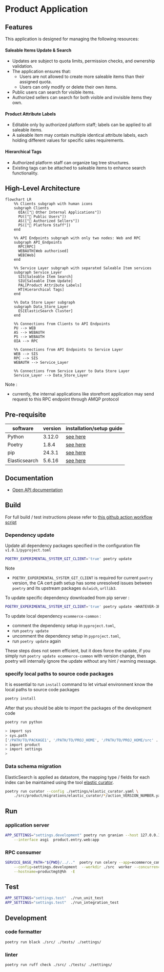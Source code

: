 # Product Application

## Features
This application is designed for managing the following resources:

#### Saleable Items Update & Search
- Updates are subject to quota limits, permission checks, and ownership validation.
- The application ensures that:
  - Users are not allowed to create more saleable items than their assigned quota.
  - Users can only modify or delete their own items.
- Public users can search for visible items.
- Authorized sellers can search for both visible and invisible items they own.

#### Product Attribute Labels
- Editable only by authorized platform staff; labels can be applied to all saleable items.
- A saleable item may contain multiple identical attribute labels, each holding different values for specific sales requirements.

#### Hierarchical Tags
- Authorized platform staff can organize tag tree structures.
- Existing tags can be attached to saleable items to enhance search functionality.

## High-Level Architecture

```mermaid
flowchart LR
    %% Clients subgraph with human icons
    subgraph Clients
      OIA(["👤 Other Internal Applications"])
      PU(["👤 Public Users"])
      AS(["👤 Authorized Sellers"])
      PS(["👤 Platform Staff"])
    end

    %% API Endpoints subgraph with only two nodes: Web and RPC
    subgraph API_Endpoints
      RPC[RPC]
      WEBAUTH[Web authorised]
      WEB[Web]
    end

    %% Service Layer subgraph with separated Saleable Item services
    subgraph Service_Layer
      SIS[Saleable Item Search]
      SIU[Saleable Item Update]
      PAL[Product Attribute Labels]
      HT[Hierarchical Tags]
    end

    %% Data Store Layer subgraph
    subgraph Data_Store_Layer
      ES[ElasticSearch Cluster]
    end

    %% Connections from Clients to API Endpoints
    PU --> WEB
    AS --> WEBAUTH
    PS --> WEBAUTH
    OIA --> RPC

    %% Connections from API Endpoints to Service Layer
    WEB --> SIS
    RPC --> SIS
    WEBAUTH --> Service_Layer

    %% Connections from Service Layer to Data Store Layer
    Service_Layer --> Data_Store_Layer
```

Note :
- currently, the internal applications like storefront application may send request to this RPC endpoint through AMQP protocol

## Pre-requisite
| software | version | installation/setup guide |
|-----|-----|-----|
|Python | 3.12.0 | [see here](https://github.com/metalalive/EnvToolSetupJunkBox/blob/master/build_python_from_source.md) |
|Poetry| 1.8.4 | [see here](https://python-poetry.org/docs) |
|pip| 24.3.1 | [see here](https://pip.pypa.io/en/stable/) |
|Elasticsearch| 5.6.16 | [see here](https://github.com/metalalive/EnvToolSetupJunkBox/tree/master/elasticsearch/5.6) | 

## Documentation
- [Open API documentation](./doc/api/openapi.yaml)

## Build
For full build / test instructions please refer to [this github action workflow script](../../../.github/workflows/productmgt-ci.yaml)

### Dependency update
Update all dependency packages specified in the configuration file `v1.0.1/pyproject.toml`
```bash
POETRY_EXPERIMENTAL_SYSTEM_GIT_CLIENT='true' poetry update
```
Note
- `POETRY_EXPERIMENTAL_SYSTEM_GIT_CLIENT` is required for current `poetry` version, the CA cert path setup has some unresolved issues between `poetry` and its upstream packages `dulwich`, `urllib3`.


To update specific dependency downloaded from pip server :
```bash
POETRY_EXPERIMENTAL_SYSTEM_GIT_CLIENT='true' poetry update <WHATEVER-3RD-PARTY-PACKAGE-NAME>
```

To update local dependency `ecommerce-common` :
- comment the dependency setup in `pyproject.toml`,
- run `poetry update`
- uncomment the dependency setup in `pyproject.toml`,
- run `poetry update` again

These steps does not seem efficient, but it does force the update, if you simply run `poetry update ecommerce-common` with version change, then poetry will internally ignore the update without any hint / warning message.

### specify local paths to source code packages
It is essential to run `install` command to let virtual environment know the local paths to source code packages
```bash
poetry install
```
After that you should be able to import the packages of the development code
```bash
poetry run python

> import sys
> sys.path
['/PATH/TO/PACKAGE1', '/PATH/TO/PROJ_HOME', '/PATH/TO/PROJ_HOME/src' ....]
> import product
> import settings
>
```

### Data schema migration
ElasticSearch is applied as datastore, the mapping type / fields for each index can be maintained using the tool [elastic curator](https://www.elastic.co/guide/en/elasticsearch/client/curator/5.6/about-features.html).
```bash
poetry run curator --config ./settings/elastic_curator.yaml \
    ./src/product/migrations/elastic_curator/*/action_VERSION_NUMBER.yaml
```


## Run
### application server
```bash
APP_SETTINGS="settings.development" poetry run granian --host 127.0.0.1 --port 8009 \
    --interface asgi  product.entry.web:app
```

### RPC consumer
```bash
SERVICE_BASE_PATH="${PWD}/../.."  poetry run celery --app=ecommerce_common.util  \
    --config=settings.development  --workdir ./src  worker --concurrency 1 --loglevel=INFO \
    --hostname=productmgt@%h  -E
```

## Test
```bash
APP_SETTINGS="settings.test"  ./run_unit_test
APP_SETTINGS="settings.test"  ./run_integration_test
```

## Development
### code formatter
```bash
poetry run black ./src/ ./tests/ ./settings/
```

### linter
```bash
poetry run ruff check ./src/ ./tests/ ./settings/
```

